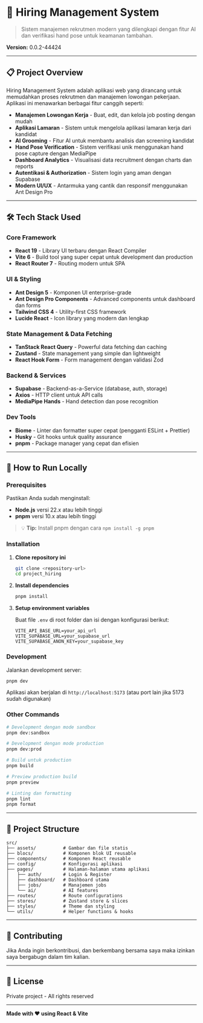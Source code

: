 # 🎯 Hiring Management System

> Sistem manajemen rekrutmen modern yang dilengkapi dengan fitur AI dan verifikasi hand pose untuk keamanan tambahan.

**Version:** 0.0.2-44424

---

## 📋 Project Overview

Hiring Management System adalah aplikasi web yang dirancang untuk memudahkan proses rekrutmen dan manajemen lowongan pekerjaan. Aplikasi ini menawarkan berbagai fitur canggih seperti:

- **Manajemen Lowongan Kerja** - Buat, edit, dan kelola job posting dengan mudah
- **Aplikasi Lamaran** - Sistem untuk mengelola aplikasi lamaran kerja dari kandidat
- **AI Grooming** - Fitur AI untuk membantu analisis dan screening kandidat
- **Hand Pose Verification** - Sistem verifikasi unik menggunakan hand pose capture dengan MediaPipe
- **Dashboard Analytics** - Visualisasi data recruitment dengan charts dan reports
- **Autentikasi & Authorization** - Sistem login yang aman dengan Supabase
- **Modern UI/UX** - Antarmuka yang cantik dan responsif menggunakan Ant Design Pro

---

## 🛠️ Tech Stack Used

### Core Framework
- **React 19** - Library UI terbaru dengan React Compiler
- **Vite 6** - Build tool yang super cepat untuk development dan production
- **React Router 7** - Routing modern untuk SPA

### UI & Styling
- **Ant Design 5** - Komponen UI enterprise-grade
- **Ant Design Pro Components** - Advanced components untuk dashboard dan forms
- **Tailwind CSS 4** - Utility-first CSS framework
- **Lucide React** - Icon library yang modern dan lengkap

### State Management & Data Fetching
- **TanStack React Query** - Powerful data fetching dan caching
- **Zustand** - State management yang simple dan lightweight
- **React Hook Form** - Form management dengan validasi Zod

### Backend & Services
- **Supabase** - Backend-as-a-Service (database, auth, storage)
- **Axios** - HTTP client untuk API calls
- **MediaPipe Hands** - Hand detection dan pose recognition

### Dev Tools
- **Biome** - Linter dan formatter super cepat (pengganti ESLint + Prettier)
- **Husky** - Git hooks untuk quality assurance
- **pnpm** - Package manager yang cepat dan efisien

---

## 🚀 How to Run Locally

### Prerequisites

Pastikan Anda sudah menginstall:
- **Node.js** versi 22.x atau lebih tinggi
- **pnpm** versi 10.x atau lebih tinggi

> 💡 **Tip:** Install pnpm dengan cara `npm install -g pnpm`

### Installation

1. **Clone repository ini**
   ```bash
   git clone <repository-url>
   cd project_hiring
   ```

2. **Install dependencies**
   ```bash
   pnpm install
   ```

3. **Setup environment variables**
   
   Buat file `.env` di root folder dan isi dengan konfigurasi berikut:
   ```env
   VITE_API_BASE_URL=your_api_url
   VITE_SUPABASE_URL=your_supabase_url
   VITE_SUPABASE_ANON_KEY=your_supabase_key
   ```

### Development

Jalankan development server:

```bash
pnpm dev
```

Aplikasi akan berjalan di `http://localhost:5173` (atau port lain jika 5173 sudah digunakan)

### Other Commands

```bash
# Development dengan mode sandbox
pnpm dev:sandbox

# Development dengan mode production
pnpm dev:prod

# Build untuk production
pnpm build

# Preview production build
pnpm preview

# Linting dan formatting
pnpm lint
pnpm format
```

---

## 📁 Project Structure

```
src/
├── assets/          # Gambar dan file statis
├── blocs/           # Komponen blok UI reusable
├── components/      # Komponen React reusable
├── config/          # Konfigurasi aplikasi
├── pages/           # Halaman-halaman utama aplikasi
│   ├── auth/        # Login & Register
│   ├── dashboard/   # Dashboard utama
│   ├── jobs/        # Manajemen jobs
│   └── ai/          # AI features
├── routes/          # Route configurations
├── stores/          # Zustand store & slices
├── styles/          # Theme dan styling
└── utils/           # Helper functions & hooks
```

---

## 🤝 Contributing

Jika Anda ingin berkontribusi, dan berkembang bersama saya maka izinkan saya bergabugn dalam tim
kalian.

---

## 📝 License

Private project - All rights reserved

---

**Made with ❤️ using React & Vite**
